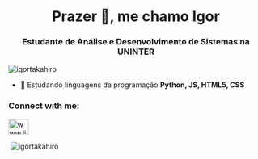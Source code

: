 <h1 align="center">Prazer 👋, me chamo Igor</h1>
<h3 align="center">Estudante de Análise e Desenvolvimento de Sistemas na UNINTER</h3>

<p align="left"> <img src="https://komarev.com/ghpvc/?username=igortakahiro&label=Profile%20views&color=0e75b6&style=flat" alt="igortakahiro" /> </p>

- 🌱 Estudando linguagens da programação **Python, JS, HTML5, CSS**

<h3 align="left">Connect with me:</h3>
<p align="left">
<a href="https://linkedin.com/in/www.linkedin.com/in/igor-takahiro-kawano-71952519a/" target="blank"><img align="center" src="https://raw.githubusercontent.com/rahuldkjain/github-profile-readme-generator/master/src/images/icons/Social/linked-in-alt.svg" alt="www.linkedin.com/in/igor-takahiro-kawano-71952519a/" height="30" width="40" /></a>
</p>

<p>&nbsp;<img align="center" src="https://github-readme-stats.vercel.app/api?username=igortakahiro&show_icons=true&locale=en" alt="igortakahiro" /></p>
